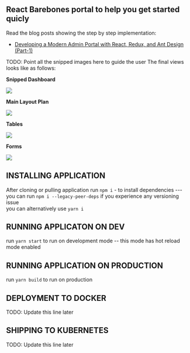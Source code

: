 ## React Barebones portal to help you get started quicly

Read the blog posts showing the step by step implementation:

* [Developing a Modern Admin Portal with React, Redux, and Ant Design (Part-1)](https://turkogluc.com/developing-react-admin-portal-with-redux-and-ant-design/)

TODO: Point all the snipped images here to guide the user
The final views looks like as follows:

**Snipped Dashboard**

![](doc/)

**Main Layout Plan**

![](doc/)

**Tables**

![](doc/)

**Forms**

![](doc/)


## INSTALLING APPLICATION
After cloning or pulling application
run `npm i` - to install dependencies --- you can run `npm i --legacy-peer-deps` if you experience any versioning issue  
you can alternatively use `yarn i`

## RUNNING APPLICATON ON DEV
run `yarn start` to run on development mode -- this mode has hot reload mode enabled


## RUNNING APPLICATION ON PRODUCTION
run `yarn build` to run on production


## DEPLOYMENT TO DOCKER
TODO: Update this line later

## SHIPPING TO KUBERNETES
TODO: Update this line later